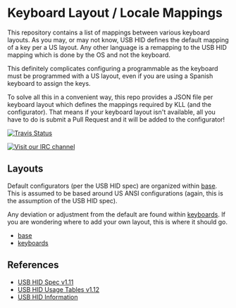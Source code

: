 # Keyboard Layout / Locale Mappings

This repository contains a list of mappings between various keyboard layouts.
As you may, or may not know, USB HID defines the default mapping of a key per a US layout.
Any other language is a remapping to the USB HID mapping which is done by the OS and not the keyboard.

This definitely complicates configuring a programmable as the keyboard must be programmed with a US layout, even if you are using a Spanish keyboard to assign the keys.

To solve all this in a convenient way, this repo provides a JSON file per keyboard layout which defines the mappings required by KLL (and the configurator).
That means if your keyboard layout isn't available, all you have to do is submit a Pull Request and it will be added to the configurator!

[![Travis Status](https://travis-ci.org/hid-io/layouts.svg?branch=master)](https://travis-ci.org/hid-io/layouts)

[![Visit our IRC channel](https://kiwiirc.com/buttons/irc.freenode.net/hid-io.png)](https://kiwiirc.com/client/irc.freenode.net/#hid-io)


## Layouts

Default configurators (per the USB HID spec) are organized within [base](base).
This is assumed to be based around US ANSI configurations (again, this is the assumption of the USB HID spec).

Any deviation or adjustment from the default are found within [keyboards](keyboards).
If you are wondering where to add your own layout, this is where it should go.

* [base](base)
* [keyboards](keyboards)


## References

* [USB HID Spec v1.11](http://www.usb.org/developers/hidpage/HID1_11.pdf)
* [USB HID Usage Tables v1.12](http://www.usb.org/developers/hidpage/Hut1_12v2.pdf)
* [USB HID Information](http://www.usb.org/developers/hidpage/)

